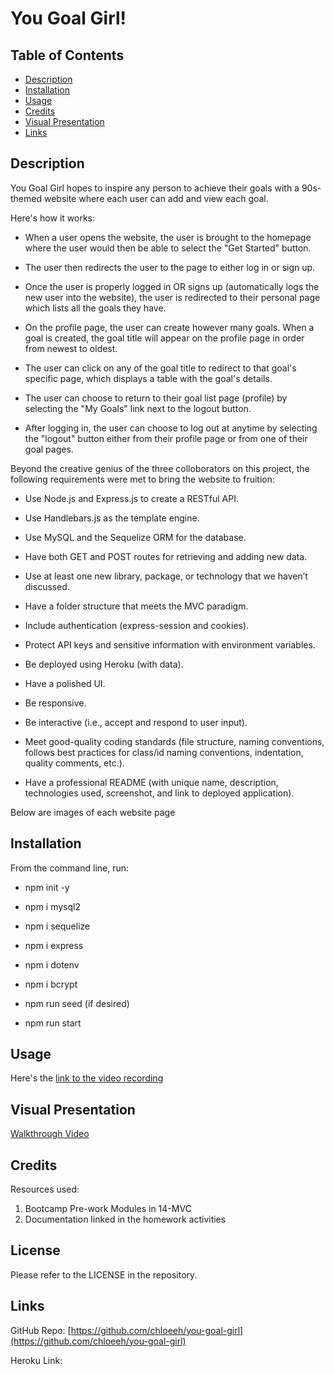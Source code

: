 # You Goal Girl!

<!-- add license badge -->
## Table of Contents
- [Description](#description)
- [Installation](#installation)
- [Usage](#usage)
- [Credits](#credits)
- [Visual Presentation](#visual-presentation)
- [Links](#links)


## Description

You Goal Girl hopes to inspire any person to achieve their goals with a 90s-themed website where each user can add and view each goal. 

Here's how it works:

- When a user opens the website, the user is brought to the homepage where the user would then be able to select the "Get Started" button.

- The user then redirects the user to the page to either log in or sign up.

- Once the user is properly logged in OR signs up (automatically logs the new user into the website), the user is redirected to their personal page which lists all the goals they have.

- On the profile page, the user can create however many goals. When a goal is created, the goal title will appear on the profile page in order from newest to oldest. 

- The user can click on any of the goal title to redirect to that goal's specific page, which displays a table with the goal's details.

- The user can choose to return to their goal list page (profile) by selecting the "My Goals" link next to the logout button.

- After logging in, the user can choose to log out at anytime by selecting the "logout" button either from their profile page or from one of their goal pages.

Beyond the creative genius of the three colloborators on this project, the following requirements were met to bring the website to fruition:

* Use Node.js and Express.js to create a RESTful API.

* Use Handlebars.js as the template engine.

* Use MySQL and the Sequelize ORM for the database.

* Have both GET and POST routes for retrieving and adding new data.

* Use at least one new library, package, or technology that we haven’t discussed.

* Have a folder structure that meets the MVC paradigm.

* Include authentication (express-session and cookies).

* Protect API keys and sensitive information with environment variables.

* Be deployed using Heroku (with data).

* Have a polished UI.

* Be responsive.

* Be interactive (i.e., accept and respond to user input).

* Meet good-quality coding standards (file structure, naming conventions, follows best practices for class/id naming conventions, indentation, quality comments, etc.).

* Have a professional README (with unique name, description, technologies used, screenshot, and link to deployed application).

Below are images of each website page


## Installation

From the command line, run:

- npm init -y

- npm i mysql2

- npm i sequelize

- npm i express

- npm i dotenv

- npm i bcrypt

- npm run seed (if desired)

- npm run start

## Usage

Here's the [link to the video recording](HEROKU)

## Visual Presentation
[Walkthrough Video]()

## Credits

Resources used:
1) Bootcamp Pre-work Modules in 14-MVC
2) Documentation linked in the homework activities

## License

Please refer to the LICENSE in the repository.

## Links 
GitHub Repo: [https://github.com/chloeeh/you-goal-girl](https://github.com/chloeeh/you-goal-girl)

Heroku Link: []()
